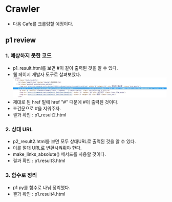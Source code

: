 # Crawler
- 다음 Cafe를 크롤링할 예정이다.

## p1 review

### 1. 예상하지 못한 코드
- p1_result.html를 보면 #이 같이 출력된 것을 알 수 있다.
- 웹 페이지 개발자 도구로 살펴보았다.
![예상하지 못한 링크](./p1_error1.JPG)
- 제대로 된 href 밑에 href "#" 때문에 #이 출력된 것이다.
- 조건문으로 #을 지워주자.
- 결과 확인 : p1_result2.html

### 2. 상대 URL
- p2_result2.html를 보면 모두 상대URL로 출력된 것을 알 수 있다.
- 이를 절대 URL로 변환시켜줘야 한다.
- make_links_absolute() 메서드를 사용할 것이다.
- 결과 확인 : p1.result3.html

### 3. 함수로 정리
- p1.py를 함수로 나눠 정리했다.
- 결과 확인 : p1.result4.html
